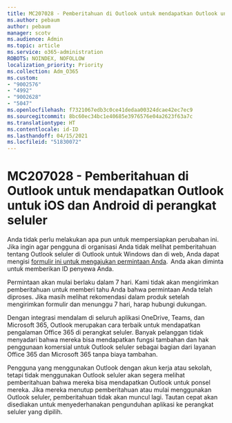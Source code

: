 ```yaml
---
title: MC207028 - Pemberitahuan di Outlook untuk mendapatkan Outlook untuk iOS dan Android di perangkat seluler
ms.author: pebaum
author: pebaum
manager: scotv
ms.audience: Admin
ms.topic: article
ms.service: o365-administration
ROBOTS: NOINDEX, NOFOLLOW
localization_priority: Priority
ms.collection: Adm_O365
ms.custom:
- "9002576"
- "4992"
- "9002628"
- "5047"
ms.openlocfilehash: f7321067edb3c0ce41dedaa00324dcae42ec7ec9
ms.sourcegitcommit: 8bc60ec34bc1e40685e3976576e04a2623f63a7c
ms.translationtype: HT
ms.contentlocale: id-ID
ms.lasthandoff: 04/15/2021
ms.locfileid: "51830072"
---
```

# <a name="mc207028---notifications-in-outlook-to-obtain-outlook-for-ios-and-android-on-mobile-devices"></a>MC207028 - Pemberitahuan di Outlook untuk mendapatkan Outlook untuk iOS dan Android di perangkat seluler

Anda tidak perlu melakukan apa pun untuk mempersiapkan perubahan ini. Jika ingin agar pengguna di organisasi Anda tidak melihat pemberitahuan tentang Outlook seluler di Outlook untuk Windows dan di web, Anda dapat mengisi [formulir ini untuk mengajukan permintaan Anda](https://aka.ms/MC207028).  Anda akan diminta untuk memberikan ID penyewa Anda. 

Permintaan akan mulai berlaku dalam 7 hari. Kami tidak akan mengirimkan pemberitahuan untuk memberi tahu Anda bahwa permintaan Anda telah diproses. Jika masih melihat rekomendasi dalam produk setelah mengirimkan formulir dan menunggu 7 hari, harap hubungi dukungan.

Dengan integrasi mendalam di seluruh aplikasi OneDrive, Teams, dan Microsoft 365, Outlook merupakan cara terbaik untuk mendapatkan pengalaman Office 365 di perangkat seluler. Banyak pelanggan tidak menyadari bahwa mereka bisa mendapatkan fungsi tambahan dan hak penggunaan komersial untuk Outlook seluler sebagai bagian dari layanan Office 365 dan Microsoft 365 tanpa biaya tambahan.

Pengguna yang menggunakan Outlook dengan akun kerja atau sekolah, tetapi tidak menggunakan Outlook seluler akan segera melihat pemberitahuan bahwa mereka bisa mendapatkan Outlook untuk ponsel mereka. Jika mereka menutup pemberitahuan atau mulai menggunakan Outlook seluler, pemberitahuan tidak akan muncul lagi. Tautan cepat akan disediakan untuk menyederhanakan pengunduhan aplikasi ke perangkat seluler yang dipilih.
